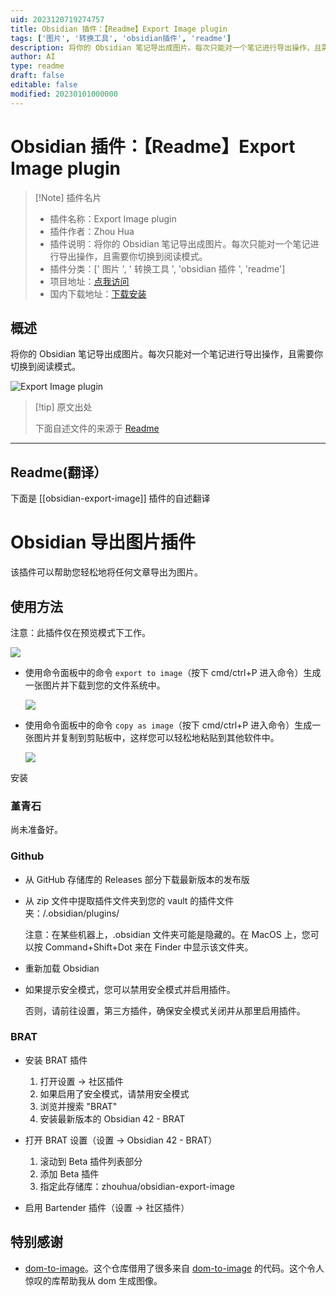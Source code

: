 ```yaml
---
uid: 2023120719274757
title: Obsidian 插件：【Readme】Export Image plugin
tags: ['图片', '转换工具', 'obsidian插件', 'readme']
description: 将你的 Obsidian 笔记导出成图片。每次只能对一个笔记进行导出操作，且需要你切换到阅读模式。
author: AI
type: readme
draft: false
editable: false
modified: 20230101000000
---
```


# Obsidian 插件：【Readme】Export Image plugin

> [!Note] 插件名片
> - 插件名称：Export Image plugin
> - 插件作者：Zhou Hua
> - 插件说明：将你的 Obsidian 笔记导出成图片。每次只能对一个笔记进行导出操作，且需要你切换到阅读模式。
> - 插件分类：[' 图片 ', ' 转换工具 ', 'obsidian 插件 ', 'readme']
> - 项目地址：[点我访问](https://github.com/zhouhua/obsidian-export-image)
> - 国内下载地址：[下载安装](https://pkmer.cn/products/plugin/pluginMarket/?obsidian-export-image)

## 概述

将你的 Obsidian 笔记导出成图片。每次只能对一个笔记进行导出操作，且需要你切换到阅读模式。

![Export Image plugin](https://cdn.pkmer.cn/covers/obsidian-export-image.png!pkmer)

> [!tip] 原文出处
>
>下面自述文件的来源于 [Readme](https://ghproxy.net/https://raw.githubusercontent.com/zhouhua/obsidian-export-image/master/README.md)
>

---

## Readme(翻译）

下面是 [[obsidian-export-image]] 插件的自述翻译

# Obsidian 导出图片插件

该插件可以帮助您轻松地将任何文章导出为图片。

## 使用方法

注意：此插件仅在预览模式下工作。

![](https://cdn.pkmer.cn/covers/obsidian-export-image_2_0.png!pkmer)

* 使用命令面板中的命令 `export to image`（按下 cmd/ctrl+P 进入命令）生成一张图片并下载到您的文件系统中。

  ![](https://cdn.pkmer.cn/covers/obsidian-export-image_2_1.png!pkmer)

* 使用命令面板中的命令 `copy as image`（按下 cmd/ctrl+P 进入命令）生成一张图片并复制到剪贴板中，这样您可以轻松地粘贴到其他软件中。

  ![](https://cdn.pkmer.cn/covers/obsidian-export-image_2_2.png!pkmer)

安装

### 堇青石

尚未准备好。

### Github

* 从 GitHub 存储库的 Releases 部分下载最新版本的发布版
* 从 zip 文件中提取插件文件夹到您的 vault 的插件文件夹：<vault>/.obsidian/plugins/

  注意：在某些机器上，.obsidian 文件夹可能是隐藏的。在 MacOS 上，您可以按 Command+Shift+Dot 来在 Finder 中显示该文件夹。

* 重新加载 Obsidian
* 如果提示安全模式，您可以禁用安全模式并启用插件。

  否则，请前往设置，第三方插件，确保安全模式关闭并从那里启用插件。

### BRAT

* 安装 BRAT 插件

  1. 打开设置 -> 社区插件
  2. 如果启用了安全模式，请禁用安全模式
  3. 浏览并搜索 "BRAT"
  4. 安装最新版本的 Obsidian 42 - BRAT

* 打开 BRAT 设置（设置 -> Obsidian 42 - BRAT）

  1. 滚动到 Beta 插件列表部分
  2. 添加 Beta 插件
  3. 指定此存储库：zhouhua/obsidian-export-image

* 启用 Bartender 插件（设置 -> 社区插件）

## 特别感谢

* [dom-to-image](https://github.com/tsayen/dom-to-image)。这个仓库借用了很多来自 [dom-to-image](https://github.com/tsayen/dom-to-image) 的代码。这个令人惊叹的库帮助我从 dom 生成图像。
